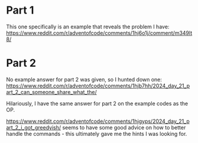 # Part 1

This one specifically is an example that reveals the problem I have: https://www.reddit.com/r/adventofcode/comments/1hj6o1j/comment/m349lt8/

# Part 2

No example answer for part 2 was given, so I hunted down one: https://www.reddit.com/r/adventofcode/comments/1hjb7hh/2024_day_21_part_2_can_someone_share_what_the/

Hilariously, I have the same answer for part 2 on the example codes as the OP.

https://www.reddit.com/r/adventofcode/comments/1hjgyps/2024_day_21_part_2_i_got_greedyish/ seems to have some good advice on how to better handle the commands - this ultimately gave me the hints I was looking for.
